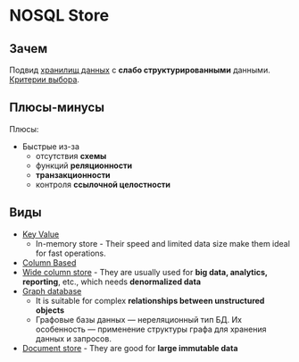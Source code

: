 # NOSQL Store

## Зачем

Подвид [хранилищ данных](store.md) с __слабо структурированными__ данными.
[Критерии выбора](store.md#критерии-выбора).

## Плюсы-минусы

Плюсы:

- Быстрые из-за
  - отсутствия __схемы__
  - функций __реляционности__
  - __транзакционности__
  - контроля __ссылочной целостности__

## Виды

- [Key Value](../../technology/store.nosql.md#key-value-in-memory)
  - In-memory store - Their speed and limited data size make them ideal for fast operations.
- [Column Based](../../technology/store.nosql.md#column-based)
- [Wide column store](../../technology/store.nosql.md#wide-column) - They are usually used for __big data, analytics, reporting__, etc., which needs __denormalized data__
- [Graph database](../../technology/store.nosql.md#graph-database)
  - It is suitable for complex __relationships between unstructured objects__
  - Графовые базы данных — нереляционный тип БД. Их особенность — применение структуры графа для хранения данных и запросов.
- [Document store](../../technology/store.nosql.md#document-oriented) - They are good for __large immutable data__
